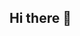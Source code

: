 ## Hi there 👋

<!--
**jgandolph/jgandolph** is a ✨ _special_ ✨ repository because its `README.md` (this file) appears on your GitHub profile.
- ##🔭 I’m currently working on a $100 project
- ##🌱 I’m currently learning CSS, HTML, Python, SQL
- ##⚡ Fun fact: I had a stroke and survived

